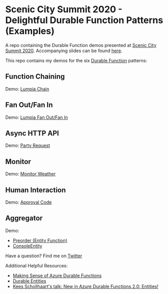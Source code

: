 # Scenic City Summit 2020 - Delightful Durable Function Patterns (Examples)
A repo containing the Durable Function demos presented at [Scenic City Summit 2020](https://sceniccitysummit.com/). Accompanying slides can be found [here](https://adriennetacke.github.io/delightful-durable-function-patterns/#/).

This repo contains my demos for the six [Durable Function](https://docs.microsoft.com/en-us/azure/azure-functions/durable/durable-functions-overview?tabs=csharp) patterns:

## Function Chaining
Demo: [Lumpia Chain](https://github.com/adriennetacke/scc-delightful-durable-function-patterns-examples/blob/main/BasketOfFunctions/LumpiaChain.cs)

## Fan Out/Fan In
Demo: [Lumpia Fan Out/Fan In](https://github.com/adriennetacke/scc-delightful-durable-function-patterns-examples/blob/main/BasketOfFunctions/LumpiaFanOutFanIn.cs)

## Async HTTP API
Demo: [Party Request](https://github.com/adriennetacke/scc-delightful-durable-function-patterns-examples/blob/main/BasketOfFunctions/PartyRequest.cs)

## Monitor
Demo: [Monitor Weather](https://github.com/adriennetacke/scc-delightful-durable-function-patterns-examples/blob/main/BasketOfFunctions/Monitor.cs)

## Human Interaction
Demo: [Approval Code](https://github.com/adriennetacke/scc-delightful-durable-function-patterns-examples/blob/main/BasketOfFunctions/ApprovalCode.cs)

## Aggregator
Demo: 
- [Preorder (Entity Function)](https://github.com/adriennetacke/scc-delightful-durable-function-patterns-examples/blob/main/BasketOfFunctions/Preorder.cs)
- [ConsoleEntity](https://github.com/adriennetacke/scc-delightful-durable-function-patterns-examples/blob/main/BasketOfFunctions/ConsoleEntity.cs)

Have a question? Find me on [Twitter](https://twitter.com/AdrienneTacke)

Additional Helpful Resources:

- [Making Sense of Azure Durable Functions](https://mikhail.io/2018/12/making-sense-of-azure-durable-functions/)
- [Durable Entities](https://docs.microsoft.com/en-us/azure/azure-functions/durable/durable-functions-entities?tabs=csharp)
- [Kees Schollhaart's talk: New in Azure Durable Functions 2.0: Entities!](https://www.youtube.com/watch?v=r2I0qZYP5YU)
